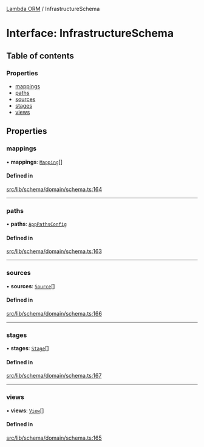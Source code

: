 [Lambda ORM](../README.md) / InfrastructureSchema

# Interface: InfrastructureSchema

## Table of contents

### Properties

- [mappings](InfrastructureSchema.md#mappings)
- [paths](InfrastructureSchema.md#paths)
- [sources](InfrastructureSchema.md#sources)
- [stages](InfrastructureSchema.md#stages)
- [views](InfrastructureSchema.md#views)

## Properties

### mappings

• **mappings**: [`Mapping`](Mapping.md)[]

#### Defined in

[src/lib/schema/domain/schema.ts:164](https://github.com/FlavioLionelRita/lambdaorm/blob/90c2a31f/src/lib/schema/domain/schema.ts#L164)

___

### paths

• **paths**: [`AppPathsConfig`](AppPathsConfig.md)

#### Defined in

[src/lib/schema/domain/schema.ts:163](https://github.com/FlavioLionelRita/lambdaorm/blob/90c2a31f/src/lib/schema/domain/schema.ts#L163)

___

### sources

• **sources**: [`Source`](Source.md)[]

#### Defined in

[src/lib/schema/domain/schema.ts:166](https://github.com/FlavioLionelRita/lambdaorm/blob/90c2a31f/src/lib/schema/domain/schema.ts#L166)

___

### stages

• **stages**: [`Stage`](Stage.md)[]

#### Defined in

[src/lib/schema/domain/schema.ts:167](https://github.com/FlavioLionelRita/lambdaorm/blob/90c2a31f/src/lib/schema/domain/schema.ts#L167)

___

### views

• **views**: [`View`](View.md)[]

#### Defined in

[src/lib/schema/domain/schema.ts:165](https://github.com/FlavioLionelRita/lambdaorm/blob/90c2a31f/src/lib/schema/domain/schema.ts#L165)
